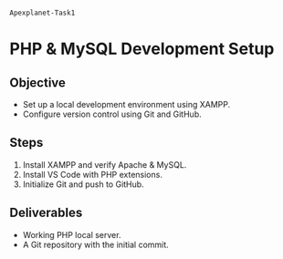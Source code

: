                                                                          Apexplanet-Task1
# PHP & MySQL Development Setup
## Objective
- Set up a local development environment using XAMPP.
- Configure version control using Git and GitHub.

## Steps
1. Install XAMPP and verify Apache & MySQL.
2. Install VS Code with PHP extensions.
3. Initialize Git and push to GitHub.

## Deliverables
- Working PHP local server.
- A Git repository with the initial commit.          
